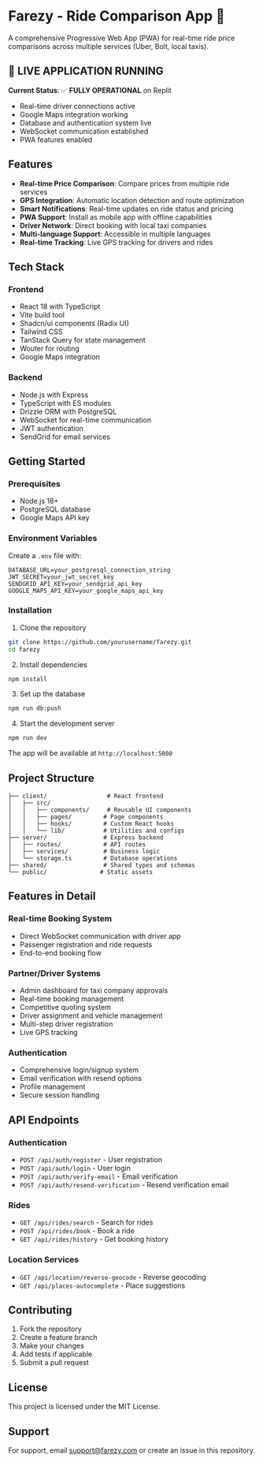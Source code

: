 # Farezy - Ride Comparison App 🚗

A comprehensive Progressive Web App (PWA) for real-time ride price comparisons across multiple services (Uber, Bolt, local taxis).

## 🌟 **LIVE APPLICATION RUNNING**
**Current Status**: ✅ **FULLY OPERATIONAL** on Replit
- Real-time driver connections active
- Google Maps integration working
- Database and authentication system live
- WebSocket communication established
- PWA features enabled

## Features

- **Real-time Price Comparison**: Compare prices from multiple ride services
- **GPS Integration**: Automatic location detection and route optimization
- **Smart Notifications**: Real-time updates on ride status and pricing
- **PWA Support**: Install as mobile app with offline capabilities
- **Driver Network**: Direct booking with local taxi companies
- **Multi-language Support**: Accessible in multiple languages
- **Real-time Tracking**: Live GPS tracking for drivers and rides

## Tech Stack

### Frontend
- React 18 with TypeScript
- Vite build tool
- Shadcn/ui components (Radix UI)
- Tailwind CSS
- TanStack Query for state management
- Wouter for routing
- Google Maps integration

### Backend
- Node.js with Express
- TypeScript with ES modules
- Drizzle ORM with PostgreSQL
- WebSocket for real-time communication
- JWT authentication
- SendGrid for email services

## Getting Started

### Prerequisites
- Node.js 18+
- PostgreSQL database
- Google Maps API key

### Environment Variables
Create a `.env` file with:
```
DATABASE_URL=your_postgresql_connection_string
JWT_SECRET=your_jwt_secret_key
SENDGRID_API_KEY=your_sendgrid_api_key
GOOGLE_MAPS_API_KEY=your_google_maps_api_key
```

### Installation
1. Clone the repository
```bash
git clone https://github.com/yourusername/farezy.git
cd farezy
```

2. Install dependencies
```bash
npm install
```

3. Set up the database
```bash
npm run db:push
```

4. Start the development server
```bash
npm run dev
```

The app will be available at `http://localhost:5000`

## Project Structure
```
├── client/                 # React frontend
│   ├── src/
│   │   ├── components/     # Reusable UI components
│   │   ├── pages/         # Page components
│   │   ├── hooks/         # Custom React hooks
│   │   └── lib/           # Utilities and configs
├── server/                # Express backend
│   ├── routes/            # API routes
│   ├── services/          # Business logic
│   └── storage.ts         # Database operations
├── shared/                # Shared types and schemas
└── public/               # Static assets
```

## Features in Detail

### Real-time Booking System
- Direct WebSocket communication with driver app
- Passenger registration and ride requests
- End-to-end booking flow

### Partner/Driver Systems
- Admin dashboard for taxi company approvals
- Real-time booking management
- Competitive quoting system
- Driver assignment and vehicle management
- Multi-step driver registration
- Live GPS tracking

### Authentication
- Comprehensive login/signup system
- Email verification with resend options
- Profile management
- Secure session handling

## API Endpoints

### Authentication
- `POST /api/auth/register` - User registration
- `POST /api/auth/login` - User login
- `POST /api/auth/verify-email` - Email verification
- `POST /api/auth/resend-verification` - Resend verification email

### Rides
- `GET /api/rides/search` - Search for rides
- `POST /api/rides/book` - Book a ride
- `GET /api/rides/history` - Get booking history

### Location Services
- `GET /api/location/reverse-geocode` - Reverse geocoding
- `GET /api/places-autocomplete` - Place suggestions

## Contributing
1. Fork the repository
2. Create a feature branch
3. Make your changes
4. Add tests if applicable
5. Submit a pull request

## License
This project is licensed under the MIT License.

## Support
For support, email support@farezy.com or create an issue in this repository.
